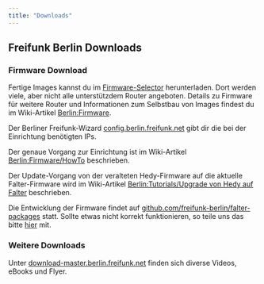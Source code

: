 ```yaml
---
title: "Downloads"
---
```


## Freifunk Berlin Downloads

### Firmware Download

Fertige Images kannst du im [Firmware-Selector](https://selector.berlin.freifunk.net/) herunterladen. Dort werden viele, aber nicht alle unterstützdem Router angeboten. Details zu Firmware für weitere Router und Informationen zum Selbstbau von Images findest du im Wiki-Artikel [Berlin:Firmware](https://wiki.freifunk.net/Berlin:Firmware).

Der Berliner Freifunk-Wizard [config.berlin.freifunk.net](https://config.berlin.freifunk.net) gibt dir die bei der Einrichtung benötigten IPs.

Der genaue Vorgang zur Einrichtung ist im Wiki-Artikel [Berlin:Firmware/HowTo](https://wiki.freifunk.net/Berlin:Firmware/HowTo) beschrieben.

Der Update-Vorgang von der veralteten Hedy-Firmware auf die aktuelle Falter-Firmware wird im Wiki-Artikel [Berlin:Tutorials/Upgrade von Hedy auf Falter](https://wiki.freifunk.net/Berlin:Tutorials/Upgrade_von_Hedy_auf_Falter) beschrieben.

Die Entwicklung der Firmware findet auf [github.com/freifunk-berlin/falter-packages](https://github.com/freifunk-berlin/falter-packages) statt. Sollte etwas nicht korrekt funktionieren, so teile uns das bitte [hier](https://github.com/freifunk-berlin/falter-packages/issues/new) mit.

### Weitere Downloads

Unter [download-master.berlin.freifunk.net](https://download-master.berlin.freifunk.net/) finden sich diverse Videos, eBooks und Flyer.
